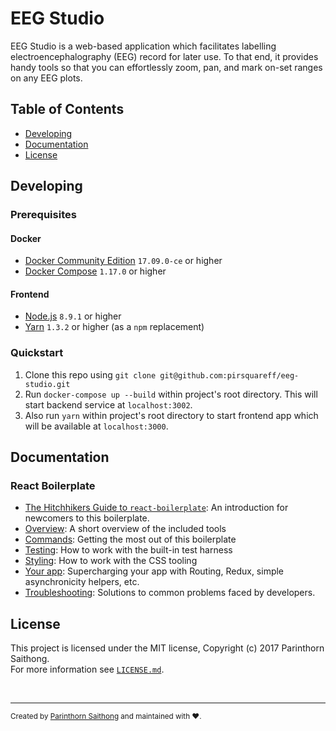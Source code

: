 # EEG Studio

EEG Studio is a web-based application which facilitates labelling electroencephalography (EEG) record for later use. To that end, it provides handy tools so that you can effortlessly zoom, pan, and mark on-set ranges on any EEG plots.

## Table of Contents
- [Developing](#developing)
- [Documentation](#documentation)
- [License](#license)

## Developing

### Prerequisites

#### Docker

- [Docker Community Edition](https://www.docker.com/community-edition) `17.09.0-ce` or higher
- [Docker Compose](https://docs.docker.com/compose/install) `1.17.0` or higher

#### Frontend

- [Node.js](https://nodejs.org/) `8.9.1` or higher
- [Yarn](https://yarnpkg.com/en/docs/install) `1.3.2` or higher (as a `npm` replacement)

### Quickstart

1. Clone this repo using `git clone git@github.com:pirsquareff/eeg-studio.git`
2. Run `docker-compose up --build` within project's root directory. This will start backend service at `localhost:3002`.
2. Also run `yarn` within project's root directory to start frontend app which will be available at `localhost:3000`.

## Documentation

### React Boilerplate
- [The Hitchhikers Guide to `react-boilerplate`](docs/general/introduction.md): An introduction for newcomers to this boilerplate.
- [Overview](docs/general): A short overview of the included tools
- [Commands](docs/general/commands.md): Getting the most out of this boilerplate
- [Testing](docs/testing): How to work with the built-in test harness
- [Styling](docs/css): How to work with the CSS tooling
- [Your app](docs/js): Supercharging your app with Routing, Redux, simple
  asynchronicity helpers, etc.
- [Troubleshooting](docs/general/gotchas.md): Solutions to common problems faced by developers.

## License

This project is licensed under the MIT license, Copyright (c) 2017 Parinthorn Saithong. <br>
For more information see [`LICENSE.md`](LICENSE.md).

<br>
<hr>
<sub>Created by <a href="https://github.com/pirsquareff">Parinthorn Saithong</a> and maintained with ❤️.</sub>

